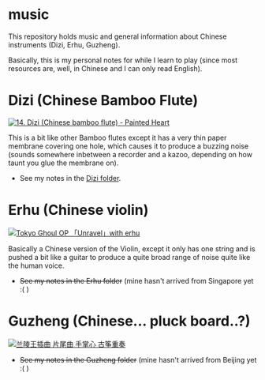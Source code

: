 # music

This repository holds music and general information about Chinese instruments (Dizi, Erhu, Guzheng).

Basically, this is my personal notes for while I learn to play (since most resources are, well, in Chinese and I can only read English).

# Dizi (Chinese Bamboo Flute)

[![14. Dizi (Chinese bamboo flute) - Painted Heart](https://img.youtube.com/vi/tuHiYjamHbE/0.jpg)](https://www.youtube.com/watch?v=tuHiYjamHbE)

This is a bit like other Bamboo flutes except it has a very thin paper membrane covering one hole, which causes it to produce a buzzing noise (sounds somewhere inbetween a recorder and a kazoo, depending on how taunt you glue the membrane on).

- See my notes in the [Dizi folder](https://github.com/slimsag/music/blob/master/dizi/index.md#dizi).

# Erhu (Chinese violin)

[![Tokyo Ghoul OP 「Unravel」with erhu](https://img.youtube.com/vi/bcDvjh9xbXo/0.jpg)](https://www.youtube.com/watch?v=bcDvjh9xbXo)

Basically a Chinese version of the Violin, except it only has one string and is pushed a bit like a guitar to produce a quite broad range of noise quite like the human voice.

- ~~See my notes in the Erhu folder~~ (mine hasn't arrived from Singapore yet :( )

# Guzheng (Chinese... pluck board..?)

[![兰陵王插曲 片尾曲 手掌心 古筝重奏](https://img.youtube.com/vi/xSlAM5dUsJo/0.jpg)](https://www.youtube.com/watch?v=xSlAM5dUsJo)

- ~~See my notes in the Guzheng folder~~ (mine hasn't arrived from Beijing yet :( )


